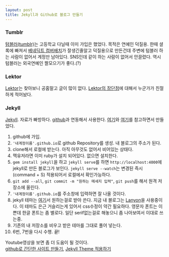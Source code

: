 ```yaml
---
layout: post
title: Jekyll과 Github로 블로그 만들기
---
```


### **Tumblr**

[텀블러(tumblr)](https://www.tumblr.com/)는 고등학교 다닐때 이미 가입은 했었다. 목적은 연예인 덕질용.
한때 셜록에 빠져서 [베네딕트 컴버배치](https://search.naver.com/search.naver?sm=tab_sug.top&where=nexearch&oquery=%ED%85%80%EB%B8%94%EB%9F%AC&acq=%EB%B2%A0%EB%84%A4&acr=1&qdt=0&ie=utf8&query=%EB%B2%A0%EB%84%A4%EB%94%95%ED%8A%B8+%EC%BB%B4%EB%B2%84%EB%B0%B0%EC%B9%98)가 잘생긴줄알고 덕질용으로 만든건데 주변에 텀블러 하는 사람이 없어서 계정만 남아있다.
SNS인데 같이 하는 사람이 없어서 안끌렸다.
역시 텀블러는 외국연예인 짤모으기가 좋다.(?)

### **Lektor**

[Lektor](https://www.getlektor.com/)는 찾아보니 공홈말고 글이 많이 없다.
[Lektor의 장단점](https://item4.github.io/2015-12-23/Move-to-Lektor/)에 대해서 누군가가 친절하게 적어놨다.

### **Jekyll**
[Jekyll](https://jekyllrb-ko.github.io/). 자료가 빠방하다. [github](https://github.com/)과 연동해서 사용한다.
[여기](http://elinjkim.github.io/web/2016/02/02/how-to-use-github-pages-jekyll)와 [여기](http://kaora.co.kr/jekyll/2016/01/06/jekyll-setting/)를 참고하면서 만들었다.

1. github에 가입.
2. `'내계정이름'.github.io`로 github Repository를 생성. 내 블로그의 주소가 된다.
3. clone해서 로컬에 받는다. 아직 아무것도 없어서 비어있는 상태다.
4. 맥유저라면 이미 ruby가 설치 되어있다. 없으면 설치한다.
5. `gem install jekyll`을 하고 `jekyll serve`를 하면 `http://localhost:4000`에 jekyll로 만든 블로그가 보인다.
`jekyll serve --watch`는 변경된 즉시(command + S) 적용되어서 로컬에서 확인가능하다.
6. `git add --all`, `git commit -m "원하는 메세지 입력"`, `git push`를 해서 원격 저장소에 올린다.
7. `'내계정이름'.github.io`를 주소창에 입력하면 잘 나올 것이다.
8. jekyll 테마는 [여기](http://jekyllthemes.org/)서 원하는걸로 받아 쓴다. 지금 내 블로그는 [Lanyon](https://github.com/poole/lanyon)을 사용중이다. 이 테마도 은근 거슬리는게 있어서 css수정이 약간 필요하다. 영문자 폰트는 이쁜데 한글 폰트는 좀 별로다. 일단 serif없는걸로 해놓으니 좀 나아보여서 이대로 쓰는중.
9. 기존의 내 저장소를 비우고 받은 테마를 그대로 풀어 넣는다.
10. 6번, 7번을 다시 수행. 끝!

Youtube영상을 보면 좀 더 도움이 될 것이다.  
[github로 간단한 사이트 만들기](https://www.youtube.com/watch?v=eVc3S5wk18o), [Jekyll Theme 적용하기](https://www.youtube.com/watch?v=H5h4s7b6XcU)
